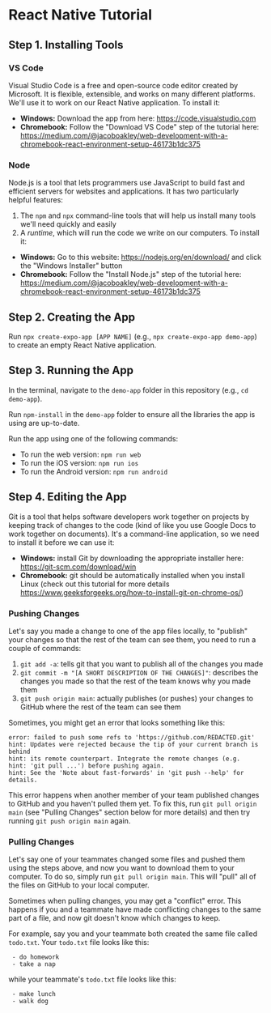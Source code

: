 # React Native Tutorial

## Step 1. Installing Tools

### VS Code

Visual Studio Code is a free and open-source code editor created by Microsoft. It is flexible, extensible, and works on many different platforms. We'll use it to work on our React Native application. To install it:

- **Windows:** Download the app from here: https://code.visualstudio.com
- **Chromebook:** Follow the "Download VS Code" step of the tutorial here: https://medium.com/@jacoboakley/web-development-with-a-chromebook-react-environment-setup-46173b1dc375

### Node

Node.js is a tool that lets programmers use JavaScript to build fast and efficient servers for websites and applications. It has two particularly helpful features:

1. The `npm` and `npx` command-line tools that will help us install many tools we'll need quickly and easily
2. A _runtime_, which will run the code we write on our computers. To install it:

- **Windows:** Go to this website: https://nodejs.org/en/download/ and click the "Windows Installer" button
- **Chromebook:** Follow the "Install Node.js" step of the tutorial here: https://medium.com/@jacoboakley/web-development-with-a-chromebook-react-environment-setup-46173b1dc375

## Step 2. Creating the App

Run `npx create-expo-app [APP NAME]` (e.g., `npx create-expo-app demo-app`) to create an empty React Native application.

## Step 3. Running the App

In the terminal, navigate to the `demo-app` folder in this repository (e.g., `cd demo-app`).

Run `npm-install` in the `demo-app` folder to ensure all the libraries the app is using are up-to-date.

Run the app using one of the following commands:

- To run the web version: `npm run web`
- To run the iOS version: `npm run ios`
- To run the Android version: `npm run android`

## Step 4. Editing the App

Git is a tool that helps software developers work together on projects by keeping track of changes to the code (kind of like you use Google Docs to work together on documents). It's a command-line application, so we need to install it before we can use it:

- **Windows:** install Git by downloading the appropriate installer here: https://git-scm.com/download/win
- **Chromebook:** git should be automatically installed when you install Linux (check out this tutorial for more details https://www.geeksforgeeks.org/how-to-install-git-on-chrome-os/)

### Pushing Changes

Let's say you made a change to one of the app files locally, to "publish" your changes so that the rest of the team can see them, you need to run a couple of commands:

1. `git add -a`: tells git that you want to publish all of the changes you made
2. `git commit -m "[A SHORT DESCRIPTION OF THE CHANGES]"`: describes the changes you made so that the rest of the team knows why you made them
3. `git push origin main`: actually publishes (or pushes) your changes to GitHub where the rest of the team can see them

Sometimes, you might get an error that looks something like this:

```
error: failed to push some refs to 'https://github.com/REDACTED.git'
hint: Updates were rejected because the tip of your current branch is behind
hint: its remote counterpart. Integrate the remote changes (e.g.
hint: 'git pull ...') before pushing again.
hint: See the 'Note about fast-forwards' in 'git push --help' for details.
```

This error happens when another member of your team published changes to GitHub and you haven't pulled them yet. To fix this, run `git pull origin main` (see "Pulling Changes" section below for more details) and then try running `git push origin main` again.

### Pulling Changes

Let's say one of your teammates changed some files and pushed them using the steps above, and now you want to download them to your computer. To do so, simply run `git pull origin main`. This will "pull" all of the files on GitHub to your local computer.

Sometimes when pulling changes, you may get a "conflict" error. This happens if you and a teammate have made conflicting changes to the same part of a file, and now git doesn't know which changes to keep.

For example, say you and your teammate both created the same file called `todo.txt`. Your `todo.txt` file looks like this:

```
 - do homework
 - take a nap
```

while your teammate's `todo.txt` file looks like this:

```
 - make lunch
 - walk dog
```
